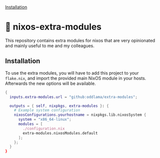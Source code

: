[Installation](#installation)

# 🍵 nixos-extra-modules

This repository contains extra modules for nixos that are very opinionated and mainly
useful to me and my colleagues.

## Installation

To use the extra modules, you will have to add this project to your `flake.nix`,
and import the provided main NixOS module in your hosts. Afterwards the new options
will be available.

```nix
{
  inputs.extra-modules.url = "github:oddlama/extra-modules";

  outputs = { self, nixpkgs, extra-modules }: {
    # Example system configuration
    nixosConfigurations.yourhostname = nixpkgs.lib.nixosSystem {
      system = "x86_64-linux";
      modules = [
        ./configuration.nix
        extra-modules.nixosModules.default
      ];
    };
  }
}
